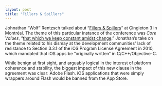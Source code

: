 ```yaml
---
layout: post
title: "Fillers & Spillers"
---
```


Johnathan “Wolf” Rentzsch talked about “[Fillers & Spillers](https://vimeo.com/80646309)” at Çingleton 3 in Montréal. The theme of this particular instance of the conference was *Core Values*, “[that which we keep constant amidst change](https://web.archive.org/web/20130817113219/http://cingleton.com/).” Jonathan’s take on the theme related to his dismay at the development communities' lack of resistance to Section 3.3.1 of the iOS Program License Agreement in 2010, which mandated that iOS apps be “originally written” in C/C++/Objective-C. 

While benign at first sight, and arguably logical in the interest of platform coherence and stability, the biggest impact of this new clause in the agreement was clear: Adobe Flash. iOS applications that were simply wrappers around Flash would be banned from the App Store.

